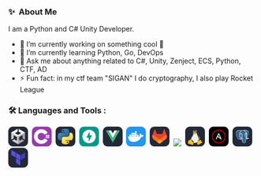 ### ✨&nbsp; About Me

I am a Python and C# Unity Developer. 

- 🔭 I’m currently working on something cool 👻
- 🌱 I’m currently learning Python, Go, DevOps
- 💬 Ask me about anything related to C#, Unity, Zenject, ECS, Python, CTF, AD
- ⚡ Fun fact: in my ctf team "SIGAN" I do cryptography, I also play Rocket League

### :hammer_and_wrench: Languages and Tools :



  
<img src="https://github.com/tandpfun/skill-icons/raw/main/icons/Unity-Dark.svg" height="40" />&nbsp;
<img src="https://github.com/tandpfun/skill-icons/raw/main/icons/CS.svg" height="40" />&nbsp;
<img src="https://github.com/tandpfun/skill-icons/raw/main/icons/Python-Dark.svg" height="40" />&nbsp;
<img src="https://github.com/tandpfun/skill-icons/raw/main/icons/FastAPI.svg" height="40" />&nbsp;
<img src="https://github.com/tandpfun/skill-icons/raw/main/icons/VueJS-Dark.svg" height="40" />&nbsp;
<img src="https://github.com/tandpfun/skill-icons/raw/main/icons/Docker.svg" height="40" />&nbsp;
<img src="https://github.com/tandpfun/skill-icons/raw/main/icons/GitLab-Dark.svg" height="40" />&nbsp;
<img src="https://github.com/tandpfun/skill-icons/raw/main/icons/Kali-Dark.svg" height="40" />&nbsp;
<img src="https://github.com/tandpfun/skill-icons/raw/main/icons/Linux-Dark.svg" height="40" />&nbsp;
<img src="https://github.com/tandpfun/skill-icons/blob/main/icons/Ansible.svg" height="40" />&nbsp;
<img src="https://github.com/tandpfun/skill-icons/blob/main/icons/PostgreSQL-Dark.svg" height="40" />&nbsp;
<img src="https://github.com/tandpfun/skill-icons/raw/main/icons/Terraform-Dark.svg" height="40" />&nbsp;

